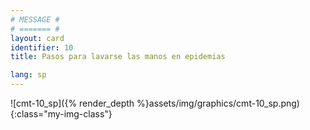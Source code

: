 ```yaml
---
# MESSAGE #
# ======= #
layout: card
identifier: 10
title: Pasos para lavarse las manos en epidemias

lang: sp
---
```


![cmt-10_sp]({% render_depth %}assets/img/graphics/cmt-10_sp.png){:class="my-img-class"}
